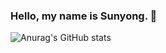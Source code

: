 ### Hello, my name is Sunyong. 👋
<!-- 
[![Top Langs](https://github-readme-stats.vercel.app/api/top-langs/?username=Nhahan&layout=compact&hide=Shell,Batchifile,PowerShell&langs_count=8&theme=radical)](https://github.com/Nhanhan/github-readme-stats)
 -->
![Anurag's GitHub stats](https://github-readme-stats.vercel.app/api?username=Nhahan&show_icons=true&theme=radical)
<!-- 
<img src="https://img.shields.io/badge/Java-007396?style=flat-square&logo=Java&logoColor=white"/> <img src="https://img.shields.io/badge/JavaScript-F7DF1E?style=flat-square&logo=JavaScript&logoColor=black"/>
<img src="https://img.shields.io/badge/TypeScript-007ACC?style=flat-square&logo=typescript&logoColor=white"/>
<img src="https://img.shields.io/badge/Go-00ADD8?style=flat-square&logo=go&logoColor=white"/>
<img src="https://img.shields.io/badge/Python-3776AB?style=flat-square&logo=Python&logoColor=white"/>
<img src="https://img.shields.io/badge/Spring-6DB33F?style=flat-square&logo=Spring&logoColor=white"/>
<img src="https://img.shields.io/badge/Vue.js-35495E?style=flat-square&logo=vue.js&logoColor=4FC08D"/>

 -->


<!-- 코로나 걸렸다 -->
